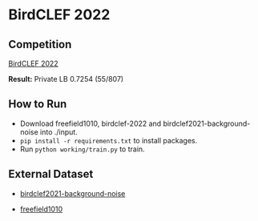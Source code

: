 # BirdCLEF 2022

## Competition

[BirdCLEF 2022](https://www.kaggle.com/competitions/birdclef-2022/overview)

**Result:** Private LB 0.7254 (55/807)

## How to Run

- Download freefield1010, birdclef-2022 and birdclef2021-background-noise into ./input. 
- `pip install -r requirements.txt` to install packages.
- Run `python working/train.py` to train.

## External Dataset

- [birdclef2021-background-noise](https://www.kaggle.com/datasets/christofhenkel/birdclef2021-background-noise)

- [freefield1010](https://dcase.community/challenge2018/task-bird-audio-detection)



